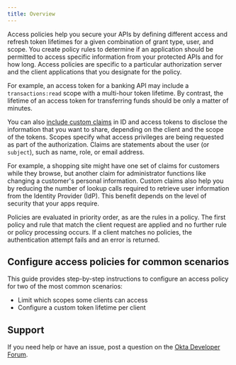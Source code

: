 ```yaml
---
title: Overview
---
```


Access policies help you secure your APIs by defining different access and refresh token lifetimes for a given combination of grant type, user, and scope. You create policy rules to determine if an application should be permitted to access specific information from your protected APIs and for how long. Access policies are specific to a particular authorization server and the client applications that you designate for the policy.

For example, an access token for a banking API may include a `transactions:read` scope with a multi-hour token lifetime. By contrast, the lifetime of an access token for transferring funds should be only a matter of minutes.

You can also [include custom claims](/docs/guides/customize-authz-server/create-claims/) in ID and access tokens to disclose the information that you want to share, depending on the client and the scope of the tokens. Scopes specify what access privileges are being requested as part of the authorization. Claims are statements about the user (or `subject`), such as name, role, or email address.

For example, a shopping site might have one set of claims for customers while they browse, but another claim for administrator functions like changing a customer's personal information. Custom claims also help you by reducing the number of lookup calls required to retrieve user information from the Identity Provider (IdP). This benefit depends on the level of security that your apps require.

Policies are evaluated in priority order, as are the rules in a policy. The first policy and rule that match the client request are applied and no further rule or policy processing occurs. If a client matches no policies, the authentication attempt fails and an error is returned.

## Configure access policies for common scenarios

This guide provides step-by-step instructions to configure an access policy for two of the most common scenarios:

* <GuideLink link="../limit-scopes-clients-can-access">Limit which scopes some clients can access</GuideLink>
* <GuideLink link="../configure-token-lifetime-per-client">Configure a custom token lifetime per client</GuideLink>

## Support

If you need help or have an issue, post a question on the [Okta Developer Forum](https://devforum.okta.com).

<NextSectionLink/>
